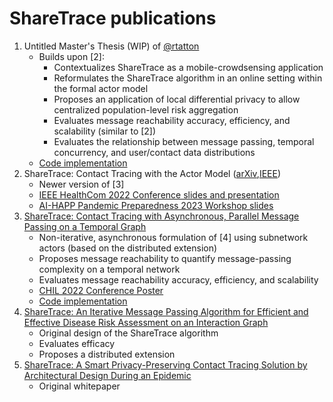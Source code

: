 # ShareTrace publications

1. Untitled Master's Thesis (WIP) of [@rtatton](https://github.com/rtatton)
   - Builds upon [2]:
      - Contextualizes ShareTrace as a mobile-crowdsensing application
      - Reformulates the ShareTrace algorithm in an online setting within the formal actor model
      - Proposes an application of local differential privacy to allow centralized population-level risk aggregation
      - Evaluates message reachability accuracy, efficiency, and scalability (similar to [2])
      - Evaluates the relationship between message passing, temporal concurrency, and user/contact data distributions
   - [Code implementation](https://github.com/cwru-xlab/sharetrace-akka)
2. ShareTrace: Contact Tracing with the Actor Model ([arXiv](https://arxiv.org/abs/2203.12445v3),[IEEE](https://ieeexplore.ieee.org/document/9982762/))
   - Newer version of [3]
   - [IEEE HealthCom 2022 Conference slides and presentation](https://github.com/cwru-xlab/sharetrace-healthcom22)
   - [AI-HAPP Pandemic Preparedness 2023 Workshop slides](https://github.com/cwru-xlab/sharetrace-ai-happ23)
3. [ShareTrace: Contact Tracing with Asynchronous, Parallel Message Passing on a Temporal Graph](https://arxiv.org/abs/2203.12445v2)
   - Non-iterative, asynchronous formulation of [4] using subnetwork actors (based on the distributed extension)
   - Proposes message reachability to quantify message-passing complexity on a temporal network
   - Evaluates message reachability accuracy, efficiency, and scalability
   - [CHIL 2022 Conference Poster](https://github.com/cwru-xlab/sharetrace-chil22)
   - [Code implementation](https://github.com/cwru-xlab/sharetrace-ray)
4. [ShareTrace: An Iterative Message Passing Algorithm for Efficient and Effective Disease Risk Assessment on an Interaction Graph](https://doi.org/10.1145/3459930.3469553)
   - Original design of the ShareTrace algorithm
   - Evaluates efficacy
   - Proposes a distributed extension
5. [ShareTrace: A Smart Privacy-Preserving Contact Tracing Solution by Architectural Design During an Epidemic](https://github.com/cwru-xlab/sharetrace-papers/blob/373abf36b05227f4a5f5cb405cd61e8dc225a9a6/sharetace-whitepaper.pdf)
   - Original whitepaper
